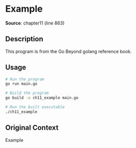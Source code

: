 # Example

**Source**: chapter11 (line 863)

## Description

This program is from the Go Beyond golang reference book.

## Usage

```bash
# Run the program
go run main.go

# Build the program
go build -o ch11_example main.go

# Run the built executable
./ch11_example
```

## Original Context

Example
